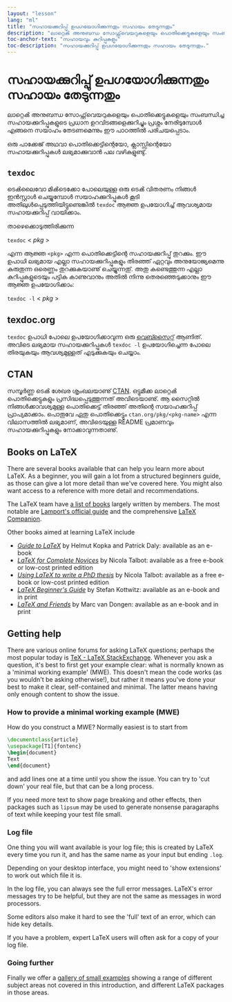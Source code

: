 ```yaml
---
layout: "lesson"
lang: "ml"
title: "സഹായക്കുറിപ്പു് ഉപഗയോഗിക്കുന്നതും സഹായം തേടുന്നതും"
description: "ലാറ്റെൿ അനുബന്ധ സോഫ്റ്റ്‌വെയറുകളെയും പൊതിക്കെട്ടുകളെയും സംബന്ധിച്ച സഹായക്കുറിപ്പുകളുടെ പ്രധാന ഉറവിടങ്ങളെക്കുറിച്ചും പ്രശ്നം നേരിടുമ്പോൾ എങ്ങനെ സയാഹം തേടണമെന്നും ഈ പാഠത്തിൽ പരിചയപ്പെടാം."
toc-anchor-text: "സഹായവും കുറിപ്പുകളും"
toc-description: "സഹായക്കുറിപ്പു് ഉപഗയോഗിക്കുന്നതും സഹായം തേടുന്നതും."
---
```


# സഹായക്കുറിപ്പു് ഉപഗയോഗിക്കുന്നതും സഹായം തേടുന്നതും

<span
  class="summary">ലാറ്റെൿ അനുബന്ധ സോഫ്റ്റ്‌വെയറുകളെയും പൊതിക്കെട്ടുകളെയും സംബന്ധിച്ച സഹായക്കുറിപ്പുകളുടെ പ്രധാന ഉറവിടങ്ങളെക്കുറിച്ചും പ്രശ്നം നേരിടുമ്പോൾ എങ്ങനെ സയാഹം തേടണമെന്നും ഈ പാഠത്തിൽ പരിചയപ്പെടാം.</span>
  
ഒരു പാക്കേജ് അഥവാ പൊതിക്കെട്ടിന്റെയോ, ക്ലാസ്സിന്റെയോ സഹായക്കുറിപ്പുകൾ ലഭ്യമാക്കുവാൻ പല വഴികളുണ്ടു്.


## `texdoc`

ടെൿലൈവോ മിൿടെക്കോ പോലെയുള്ള ഒരു ടെൿ വിതരണം നിങ്ങൾ ഇന്‍സ്റ്റാൾ ചെയ്യുമ്പോൾ സയാഹക്കുറിപ്പുകൾ
കൂടി അതിലുള്‍പ്പെടുത്തിയിട്ടുണ്ടെങ്കിൽ `texdoc` ആജ്ഞ ഉപയോഗിച്ച് ആവശ്യമായ സഹായക്കുറിപ്പ് വായിക്കാം.

താഴെക്കൊടുത്തിരിക്കുന്ന

`texdoc` < _pkg_ >

എന്ന ആജ്ഞ `<pkg>` എന്ന പൊതിക്കെട്ടിന്റെ സഹായക്കുറിപ്പു് തുറക്കും. ഈ ഉപാധി ലഭ്യമായ എല്ലാ സഹായക്കുറിപ്പുകളും
തിരഞ്ഞ് ഏറ്റവും അനുയോജ്യമെന്നു കരുതുന്ന ഒരെണ്ണം തുറക്കുകയാണു് ചെയ്യുന്നതു്. അതു കണ്ടെത്തുന്ന എല്ലാ കുറിപ്പുകളുടെയും
പട്ടിക കാണുവാനും അതിൽ നിന്നു തെരഞ്ഞെടുക്കാനും ഈ ആജ്ഞ ഉപയോഗിക്കാം:

`texdoc -l` < _pkg_ >

## texdoc.org

`texdoc` ഉപാധി പോലെ ഉപയോഗിക്കാവുന്ന ഒരു [വെബ്സൈറ്റ്](https://texdoc.org/) ആണിത്. അവിടെ ലഭ്യമായ
സഹായക്കുറിപ്പുകൾ `texdoc -l` ഉപയോഗിച്ചെന്ന പോലെ തിരയുകയും ആവശ്യമുള്ളത് എടുക്കുകയും ചെയ്യാം.

## CTAN

സമ്പൂര്‍ണ്ണ ടെൿ ശേഖര ശൃംഖലയാണു് [CTAN](https://www.ctan.org). ഒട്ടുമീക്ക ലാറ്റെൿ പൊതിക്കെട്ടുകളും
പ്രസിദ്ധപ്പെടുത്തുന്നത് അവിടെയാണു്. ആ സൈറ്റിൽ നിങ്ങള്‍ക്കാവശ്യമുള്ള പൊതിക്കെട്ട് തിരഞ്ഞ് അതിന്റെ സയാഹക്കുറിപ്പ്
പ്രാപ്യമാക്കാം. പൊതുവേ ഏതു പൊതിക്കെട്ടും `ctan.org/pkg/<pkg-name>` എന്ന വിലാസത്തിൽ ലഭ്യമാണ്,
അവിടെയുള്ള  README പ്രമാണവും സഹായക്കുറിപ്പുകളും നോക്കാവുന്നതാണു്.


## Books on LaTeX

There are several books available that can help you learn more about LaTeX.
As a beginner, you will gain a lot from a structured beginners guide, as
those can give a lot more detail than we've covered here. You might also
want access to a reference with more detail and recommendations.

The LaTeX team have [a list of books](https://www.latex-project.org/help/books/)
largely written by members. The most notable are [Lamport's official
guide](https://www.informit.com/store/latex-a-document-preparation-system-9780201529838)
and the comprehensive
[LaTeX Companion](https://www.informit.com/store/latex-companion-9780201362992).

Other books aimed at learning LaTeX include

- [_Guide to
  LaTeX_](https://www.informit.com/store/guide-to-latex-9780132651714) by Helmut
  Kopka and Patrick Daly: available as an e-book
- [_LaTeX for Complete Novices_](https://www.dickimaw-books.com/latex/novices/) by
  Nicola Talbot: available as a free e-book or low-cost printed edition
- [_Using LaTeX to write a PhD
  thesis_](https://www.dickimaw-books.com/latex/thesis/) by
  Nicola Talbot: available as a free e-book or low-cost printed edition
- [_LaTeX Beginner's Guide_](https://www.packtpub.com/gb/hardware-and-creative/latex-beginners-guide)
  by Stefan Kottwitz: available as an e-book and in print
- [_LaTeX and Friends_](https://www.springer.com/gp/book/9783642238154) by
  Marc van Dongen: available as an e-book and in print

## Getting help

There are various online forums for asking LaTeX questions; perhaps the most
popular today is [TeX - LaTeX StackExchange](https://tex.stackexchange.com).
Whenever you ask a question, it's best to first get your example clear: what is
normally known as a 'minimal working example' (MWE). This doesn't mean the code
works (as you wouldn't be asking otherwise!), but rather it means you've done
your best to make it clear, self-contained and minimal. The latter means
having only enough content to show the issue.

### How to provide a minimal working example (MWE)

How do you construct a MWE? Normally easiest is to start from

```latex
\documentclass{article}
\usepackage[T1]{fontenc}
\begin{document}
Text
\end{document}
```

and add lines one at a time until you show the issue. You can try to
'cut down' your real file, but that can be a long process.

<p 
  class="hint">If you need more text to show page breaking and other effects, then packages such as <code>lipsum</code> may be used to generate nonsense paragaraphs of text while keeping your test file small.</p>


### Log file

One thing you will want available is your log file; this is created by LaTeX
every time you run it, and has the same name as your input but ending `.log`.

<p 
  class="hint">Depending on your desktop interface, you might need to 'show extensions' to work out which file it is.</p>

In the log file, you can always see the full error messages. LaTeX's error messages try to be helpful, but they are not the same as messages in word processors.

<p 
  class="hint">Some editors also make it hard to see the 'full' text of an error, which can hide key details.</p>

If you have a problem, expert LaTeX users will often ask for a copy of your log file.

### Going further

Finally we offer a [gallery of small examples](./extra-01) showing a range of different subject areas not covered in this introduction, and different LaTeX packages in those areas.
